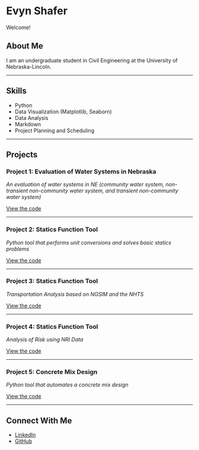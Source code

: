 # Evyn Shafer

Welcome!

## About Me

I am an undergraduate student in Civil Engineering at the University of Nebraska-Lincoln.

---

## Skills

- Python  
- Data Visualization (Matplotlib, Seaborn)  
- Data Analysis  
- Markdown
- Project Planning and Scheduling

---

## Projects

### Project 1: Evaluation of Water Systems in Nebraska 
*An evaluation of water systems in NE (community water system, non-transient non-community water system, and transient non-community water system)*

[View the code](project1)

---

### Project 2: Statics Function Tool 
*Python tool that performs unit conversions and solves basic statics problems*

[View the code](project2)

---

### Project 3: Statics Function Tool 
*Transportation Analysis based on NGSIM and the NHTS*

[View the code](project3)

---

### Project 4: Statics Function Tool 
*Analysis of Risk using NRI Data*

[View the code](project4)

---

### Project 5: Concrete Mix Design 
*Python tool that automates a concrete mix design*

[View the code](project5)

---


## Connect With Me

- [LinkedIn](https://www.linkedin.com/in/evyn-shafer)  
- [GitHub](https://github.com/shaferevyn)






  
